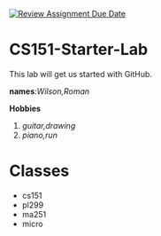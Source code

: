 [![Review Assignment Due Date](https://classroom.github.com/assets/deadline-readme-button-22041afd0340ce965d47ae6ef1cefeee28c7c493a6346c4f15d667ab976d596c.svg)](https://classroom.github.com/a/SaEpsRqx)
# CS151-Starter-Lab

This lab will get us started with GitHub.





**names**:*Wilson,Roman*

**Hobbies**
1. *guitar,drawing*
2. *piano,run*


# Classes
- cs151
- pl299
- ma251
- micro

